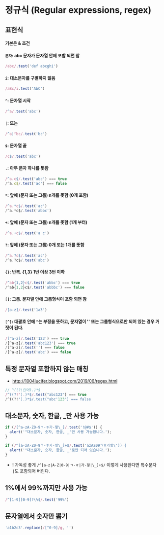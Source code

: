 # 정규식 (Regular expressions, regex)

## 표현식
#### 기본은 & 조건
#### `문자`: abc 문자가 문자열 안에 포함 되면 참
```js
/abc/.test('def abcghi')
```

#### `i`: 대소문자를 구별하지 않음
```js
/aBc/i.test('AbC')
```

#### `^`: 문자열 시작
```js
/^a/.test('abc')
```

#### `|`: 또는
```js
/^a|^bc/.test('bc')
```

#### `$`: 문자열 끝
```js
/c$/.test('abc')
```

#### `.`: 아무 문자 하나를 뜻함
```js
/^a.c$/.test('abc') === true
/^a.c$/.test('ac') === false
```

#### `*`: 앞에 (문자 또는 그룹) n개를 뜻함 (0개 포함)
```js
/^a.*c$/.test('ac')
/^a.*c$/.test('abbc')
```

#### `+`: 앞에 (문자 또는 그룹) n개를 뜻함 (1개 부터)
```js
/^a.+c$/.test('a c')
```

#### `?`: 앞에 (문자 또는 그룹) 0개 또는 1개를 뜻함
```js
/^a.?c$/.test('ac')
/^a.?c$/.test('abc')
```

#### `{}`: 반복. {1,3} 1번 이상 3번 이하
```js
/^ab{1,2}c$/.test('abbc') === true
/^ab{1,2}c$/.test('abbbc') === false
```

#### `[]`: 그룹. 문자열 안에 그룹형식이 포함 되면 참
```js
/[a-z]/.test('1a3')
```

#### `[^]`: 대괄호 안에 `^`는 부정을 뜻하고, 문자열이 '' 또는 그룹형식으로만 되어 있는 경우 거짓이 된다.
```js
/[^a-z]/.test('123') === true
/[^a-z]/.test('abc123') === true
/[^a-z]/.test('') === false
/[^a-z]/.test('abc') === false
```

## 특정 문자열 포함하지 않는 매칭
* http://1004lucifer.blogspot.com/2019/06/regex.html
```js
// ^((?!단어).)*$
/^((?!').)*$/.test("abc123") === true
/^((?!').)*$/.test("abc'123") === false
```

## 대소문자, 숫자, 한글, _만 사용 가능
```js
if (/[^a-zA-Z0-9ㄱ-ㅎ가-힣\_]/.test('!@#$')) {
  alert('"대소문자, 숫자, 한글, _"만 사용 가능합니다.');
}

if (/^[a-zA-Z0-9ㄱ-ㅎ가-힣\_]+$/.test('azAZ09ㄱㅎ가힣\')) {
  alert('"대소문자, 숫자, 한글, _"로만 되어 있습니다.');
}
```
* ❕ 가독성 좋게 `/^[a-z|A-Z|0-9|ㄱ-ㅎ|가-힣|\_]+$/` 이렇게 사용한다면 특수문자 `|`도 포함되어 버린다. 

## 1%에서 99%까지만 사용 가능
```js
/^[1-9][0-9]?\%$/.test('99%')
```

## 문자열에서 숫자만 뽑기
```js
'a1b2c3'.replace(/[^0-9]/g, '')
```
